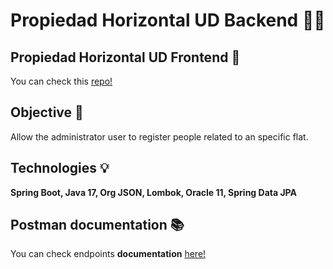 # Propiedad Horizontal UD Backend :closed_lock_with_key::department_store:

## Propiedad Horizontal UD Frontend :star2:
You can check this [repo!]("")

## Objective :telescope:
Allow the administrator user to register people related to an specific flat.

## Technologies :bulb:
**Spring Boot, Java 17, Org JSON, Lombok, Oracle 11, Spring Data JPA**

## Postman documentation :books:

You can check endpoints **documentation** [here!](https://documenter.getpostman.com/view/17256808/2s8YzUyhZ8)
